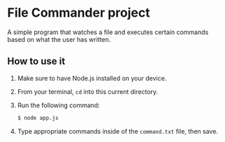 # File Commander project

A simple program that watches a file and executes certain commands based on what the user has written.

## How to use it

1. Make sure to have Node.js installed on your device.
2. From your terminal, `cd` into this current directory.
3. Run the following command:

    ```bash
    $ node app.js
    ```

4. Type appropriate commands inside of the `command.txt` file, then save.
